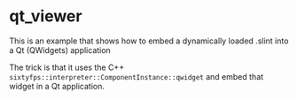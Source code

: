 # qt_viewer

This is an example that shows how to embed a dynamically loaded .slint into a Qt (QWidgets) application

The trick is that it uses the C++ `sixtyfps::interpreter::ComponentInstance::qwidget` and embed
that widget in a Qt application.
